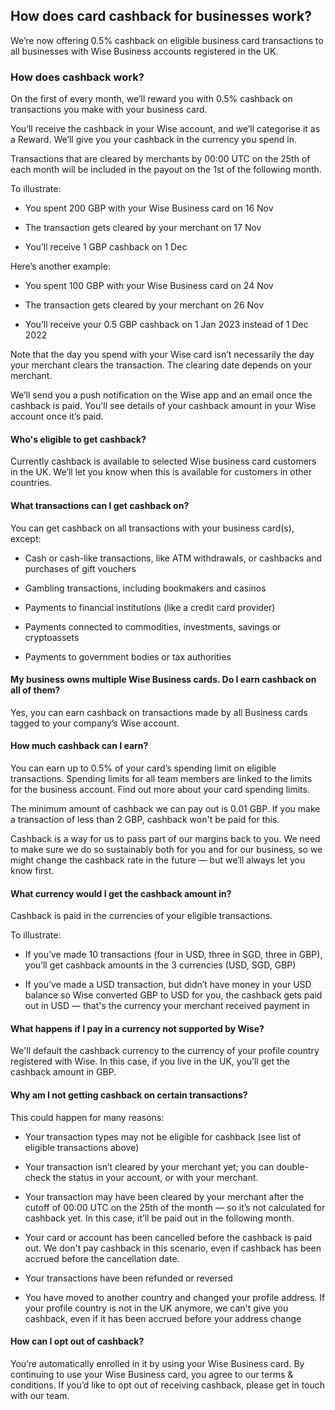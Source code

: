 ## How does card cashback for businesses work?  
We’re now offering 0.5% cashback on eligible business card transactions to all businesses with Wise Business accounts registered in the UK.

### How does cashback work?

On the first of every month, we’ll reward you with 0.5% cashback on transactions you make with your business card. 

You’ll receive the cashback in your Wise account, and we’ll categorise it as a Reward. We’ll give you your cashback in the currency you spend in. 

Transactions that are cleared by merchants by 00:00 UTC on the 25th of each month will be included in the payout on the 1st of the following month.

To illustrate:

  * You spent 200 GBP with your Wise Business card on 16 Nov

  * The transaction gets cleared by your merchant on 17 Nov

  * You’ll receive 1 GBP cashback on 1 Dec




Here’s another example:

  * You spent 100 GBP with your Wise Business card on 24 Nov

  * The transaction gets cleared by your merchant on 26 Nov

  * You’ll receive your 0.5 GBP cashback on 1 Jan 2023 instead of 1 Dec 2022




Note that the day you spend with your Wise card isn’t necessarily the day your merchant clears the transaction. The clearing date depends on your merchant. 

We’ll send you a push notification on the Wise app and an email once the cashback is paid. You'll see details of your cashback amount in your Wise account once it’s paid.

####  **Who's eligible to get cashback?**

Currently cashback is available to selected Wise business card customers in the UK. We’ll let you know when this is available for customers in other countries.

####  **What transactions can I get cashback on?**

You can get cashback on all transactions with your business card(s), except:

  * Cash or cash-like transactions, like ATM withdrawals, or cashbacks and purchases of gift vouchers

  * Gambling transactions, including bookmakers and casinos

  * Payments to financial institutions (like a credit card provider)

  * Payments connected to commodities, investments, savings or cryptoassets

  * Payments to government bodies or tax authorities




####  **My business owns multiple Wise Business cards. Do I earn cashback on all of them?**

Yes, you can earn cashback on transactions made by all Business cards tagged to your company’s Wise account.

####  **How much cashback can I earn?**

You can earn up to 0.5% of your card’s spending limit on eligible transactions. Spending limits for all team members are linked to the limits for the business account. Find out more about your card spending limits.

The minimum amount of cashback we can pay out is 0.01 GBP. If you make a transaction of less than 2 GBP, cashback won't be paid for this. 

Cashback is a way for us to pass part of our margins back to you. We need to make sure we do so sustainably both for you and for our business, so we might change the cashback rate in the future — but we’ll always let you know first.

####  **What currency would I get the cashback amount in?**

Cashback is paid in the currencies of your eligible transactions. 

To illustrate:

  * If you’ve made 10 transactions (four in USD, three in SGD, three in GBP), you’ll get cashback amounts in the 3 currencies (USD, SGD, GBP)

  * If you’ve made a USD transaction, but didn’t have money in your USD balance so Wise converted GBP to USD for you, the cashback gets paid out in USD — that's the currency your merchant received payment in




####  **What happens if I pay in a currency not supported by Wise?**

We'll default the cashback currency to the currency of your profile country registered with Wise. In this case, if you live in the UK, you’ll get the cashback amount in GBP.

####  **Why am I not getting cashback on certain transactions?**

This could happen for many reasons:

  * Your transaction types may not be eligible for cashback (see list of eligible transactions above)

  * Your transaction isn’t cleared by your merchant yet; you can double-check the status in your account, or with your merchant.

  * Your transaction may have been cleared by your merchant after the cutoff of 00:00 UTC on the 25th of the month — so it’s not calculated for cashback yet. In this case, it’ll be paid out in the following month.

  * Your card or account has been cancelled before the cashback is paid out. We don't pay cashback in this scenario, even if cashback has been accrued before the cancellation date.

  * Your transactions have been refunded or reversed

  * You have moved to another country and changed your profile address. If your profile country is not in the UK anymore, we can't give you cashback, even if it has been accrued before your address change




####  **How can I opt out of cashback?**

You’re automatically enrolled in it by using your Wise Business card. By continuing to use your Wise Business card, you agree to our terms & conditions. If you’d like to opt out of receiving cashback, please get in touch with our team.